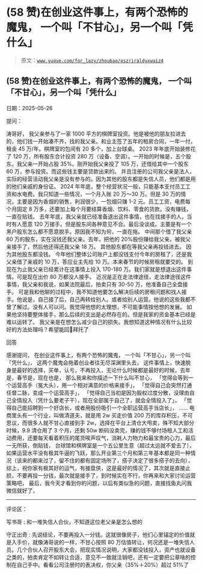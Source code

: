 # (58 赞)在创业这件事上，有两个恐怖的魔鬼， 一个叫「不甘心」，另一个叫「凭什么」

> 原文：[`www.yuque.com/for_lazy/zhoubao/oszriraldyxwaiz4`](https://www.yuque.com/for_lazy/zhoubao/oszriraldyxwaiz4)

## (58 赞)在创业这件事上，有两个恐怖的魔鬼， 一个叫「不甘心」，另一个叫「凭什么」

日期：2025-05-26

提问：

涛哥好，
我父亲参与了一家 1000 平方的棋牌室投资。他是被他的朋友拉进去的，他们钱一开始凑不齐，找的我父亲。和业主签了五年的租房合同，一年一付，租金 45 万/年。棋牌室的包间有 20 多个，加上台球桌。
2023 年年底开始装修花了 120 万，所有股东合计投资 280 万（设备、空调）。一开始的时候是，五个股东。我父亲一开始占股 35%。刚开始我父亲投了 105 万，还借给其中一个股东 60 万，参与投资。而这些钱主要是贷款出来的。
并且注册的公司我父亲是法人，实际的经营活动我父亲是没有参与的。因为其他的股东都是失信人员，他们都是用的他们亲戚的身份证。
2024 年年底，整个经营状况一般，只能基本支付员工工资和水电费。我只知道一些情况，一个月入账 20 万～30 万。但是 30 万的情况，主要是因为香烟的销售，利润很少，一包烟只赚 1-2 元。员工工资，电费每个月固定 8 万多，还要加上每个月要结算香烟、饮料、零食的货款。没有赚钱，一直在贴钱。
去年年底，我父亲就已经准备退出这件事情，也在找接手的人，当时有人愿意 120 万接手。但是股东间各种意见不合。最后没谈成。主要是有一个黑户股东怎么都不愿意脱手。原因我不知为何，一直在拖。
中间那个借了我父亲 60 万的股东，实在没钱还我父亲。去年，把他的 20%股份赚给我父亲。被我父亲接手了，然后他还得还我父亲 18 万。
其他股东都在等我父亲再投钱进去。 因为其他股东都没钱。
今年他们整体公司账户上都没钱支付今年的房租了，还是我父亲借了亲戚的 10 万，答应业主先给 10 万。本来春节的时候房租就要交的。
到现在为止我父亲已经累计在这事情上投入 170-180 万。我们家就是想退出这件事情。可是现在出价 80 万都没人接手。
近况是正在走法律途径，走法律途径这件事情，我父亲和我说，如果法院最后，拍卖只有 30-50 万，他准备自己全盘接手。
可是我和他聊的过程中，我不知道他要怎么解决后续的房租问题和找人接手。他说是，自己接了后，自己再转给别人。或者给别人运营。他说的这些我都不曾了解过。没有人可以问。我觉得他想的太理想，不可能事情按他想的发展。
如果他坚持要整体接手，那么后续的支出是必然存在的。但是我家的资金基本已经是难以运转了。
我父亲是在想怎么减少自己的损失。我想知道这种情况有什么比较好的方法处理吗？希望能回🫶拜托了

回答

感谢提问， 在创业这件事上，有两个恐怖的魔鬼， 一个叫「不甘心」，另一个叫「凭什么」， 这两个魔鬼会拖着创业者往无尽深渊里头去，
这件事情上，快速脱身是最好的选择，买单，认亏，不再投入，无论什么时候都是最好的时候，去年是，春节是，现在也是， 那么我来和你描述一下什么叫不甘心，
「觉得会等到一个运营高手（冤大头），用一个相对满意的价格来接手」， 「觉得自己会突然打通任督二脉，变成一个运营高手」，
「觉得自己当初是因为股权过度分散，没理由自己全情投入（凭什么要老子干），现在全部属于自己了，就会全情投入了」，
「觉得自己能招聘到一个好店长，或者用股份吸引一个全职运营高手当店长」， ......
电商里头有一个行业，叫做清道夫，就是用 2w 买走价值 200 万的库存积压，不可思议，而很多人就不甘心直接到手 2w，选择在平台上清仓大甩卖，殊不知大部分时候，9.9 清仓用了 3 个月，还剩 50w 断码没卖完，赚的钱不够付场租人工和活动费用，还要每天看着积压的尾货唉声叹气，消耗人力物力和最宝贵的心力，最后一无所获，倒贴钱，
台球馆和棋牌室是一个五公里生意（超过太远就不爱去了），如果运营水平没有极其牛逼的飞跃，那么开业第三个月和第三年基本都是同一种情况（该来的都来过了，留不住的都有固定场所了，搭子决定了很多搭子的去向），
综上，祝你家有极其好的运气，有接盘侠，这是最好的情况了，其次就是直接止损，不要再投一分钱，最次就是接手了，到时候实在不行，你再来和大家讨论运营策略吧，
最后，我今天才看到你的问题，以后有类似急的问题，直接找鱼丸问我微信就好了，

* * *

评论区：

写书哥 : 和一堆失信人合伙，不知道这位老父亲是怎么想的

守正出奇 : 先说结论，不要再投入一分钱。这就很像房子，他们心里锚定的价值就是入手价，就像涛哥说的一样，不甘心按照 80 万估值转让，何况还是一堆失信人员。几个合伙人召开股东大会，把现实情况说明，大家都没钱投入，资产也就设备之类的，拍卖肯定不如转让合适，意见不一致就注销吧，还有一定要把公章啥的控制在自己手中。看看公司注册时的表决权，你父亲（35%＋20%）超过 51%了